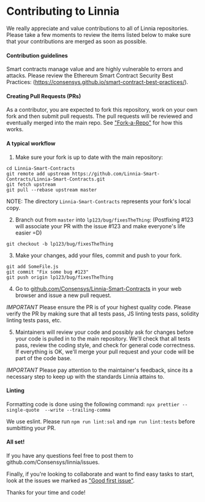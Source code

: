 # Contributing to Linnia

We really appreciate and value contributions to all of Linnia repositories. Please take a few moments to review the items listed below to make sure that your contributions are merged as soon as possible.

#### Contribution guidelines

Smart contracts manage value and are highly vulnerable to errors and attacks. Please review the Ethereum Smart Contract Security Best Practices:
(https://consensys.github.io/smart-contract-best-practices/).

#### Creating Pull Requests (PRs)

As a contributor, you are expected to fork this repository, work on your own fork and then submit pull requests. The pull requests will be reviewed and eventually merged into the main repo. See ["Fork-a-Repo"](https://help.github.com/articles/fork-a-repo/) for how this works.

#### A typical workflow

1) Make sure your fork is up to date with the main repository:

```
cd Linnia-Smart-Contracts
git remote add upstream https://github.com/Linnia-Smart-Contracts/Linnia-Smart-Contracts.git
git fetch upstream
git pull --rebase upstream master
```
NOTE: The directory `Linnia-Smart-Contracts` represents your fork's local copy.

2) Branch out from `master` into `lp123/bug/fixesTheThing`:
(Postfixing #123 will associate your PR with the issue #123 and make everyone's life easier =D)
```
git checkout -b lp123/bug/fixesTheThing
```

3) Make your changes, add your files, commit and push to your fork.

```
git add SomeFile.js
git commit "Fix some bug #123"
git push origin lp123/bug/fixesTheThing
```

4) Go to [github.com/Consensys/Linnia-Smart-Contracts](https://github.com/Consensys/Linnia-Smart-Contracts) in your web browser and issue a new pull request.

*IMPORTANT* Please ensure the PR is of your highest quality code. Please verify the PR by making sure that all tests pass, JS linting tests pass, solidity linting tests pass, etc.

5) Maintainers will review your code and possibly ask for changes before your code is pulled in to the main repository. We'll check that all tests pass, review the coding style, and check for general code correctness. If everything is OK, we'll merge your pull request and your code will be part of the code base.

*IMPORTANT* Please pay attention to the maintainer's feedback, since its a necessary step to keep up with the standards Linnia attains to.

#### Linting

Formatting code is done using the following command:
`npx prettier --single-quote  --write --trailing-comma`

We use eslint.  Please run `npm run lint:sol` and `npm run lint:tests` before sumbitting your PR.

#### All set!

If you have any questions feel free to post them to github.com/Consensys/linnia/issues.

Finally, if you're looking to collaborate and want to find easy tasks to start, look at the issues we marked as ["Good first issue"](https://github.com/Consensys/Linnia-Smart-Contracts/labels/good%20first%20issue).

Thanks for your time and code!
